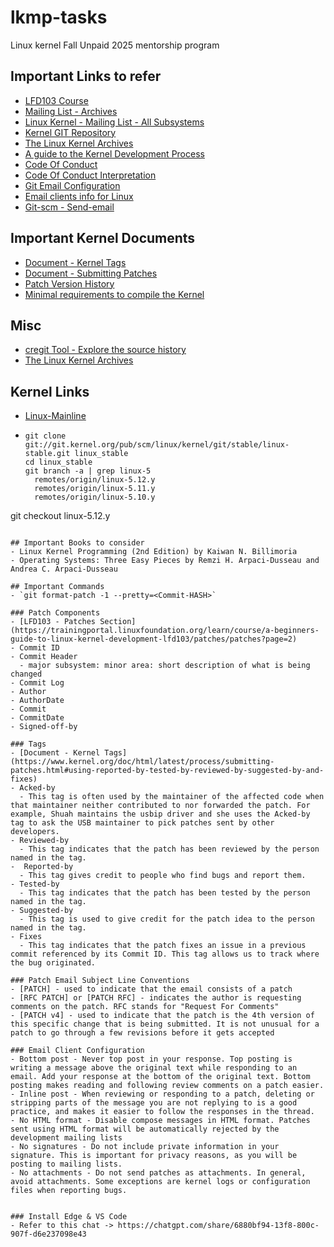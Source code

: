 # lkmp-tasks
Linux kernel Fall Unpaid 2025 mentorship program

## Important Links to refer
- [LFD103 Course](https://trainingportal.linuxfoundation.org/learn/course/a-beginners-guide-to-linux-kernel-development-lfd103)
- [Mailing List - Archives](https://lore.kernel.org/)
- [Linux Kernel - Mailing List - All Subsystems](https://subspace.kernel.org/vger.kernel.org.html)
- [Kernel GIT Repository](https://git.kernel.org/)
- [The Linux Kernel Archives](https://www.kernel.org/category/releases.html)
- [A guide to the Kernel Development Process](https://www.kernel.org/doc/html/latest/process/development-process.html)
- [Code Of Conduct](https://www.kernel.org/doc/html/latest/process/code-of-conduct.html)
- [Code Of Conduct Interpretation](https://www.kernel.org/doc/html/latest/process/code-of-conduct-interpretation.html)
- [Git Email Configuration](https://git-send-email.io/)
- [Email clients info for Linux](https://www.kernel.org/doc/html/latest/process/email-clients.html)
- [Git-scm - Send-email](https://git-scm.com/docs/git-send-email)
  
## Important Kernel Documents
- [Document - Kernel Tags](https://www.kernel.org/doc/html/latest/process/submitting-patches.html#using-reported-by-tested-by-reviewed-by-suggested-by-and-fixes)
- [Document - Submitting Patches](https://www.kernel.org/doc/html/latest/process/submitting-patches.html#sign-your-work-the-developer-s-certificate-of-origin)
- [Patch Version History](https://patchwork.kernel.org/patch/11163415/)
- [Minimal requirements to compile the Kernel](https://www.kernel.org/doc/html/latest/process/changes.html)

## Misc
- [cregit Tool - Explore the source history](https://github.com/cregit/cregit)
- [The Linux Kernel Archives](https://www.kernel.org/)

## Kernel Links
- [Linux-Mainline](https://git.kernel.org/pub/scm/linux/kernel/git/torvalds/linux.git/)
- ```shell
  git clone git://git.kernel.org/pub/scm/linux/kernel/git/stable/linux-stable.git linux_stable
  cd linux_stable
  git branch -a | grep linux-5
    remotes/origin/linux-5.12.y
    remotes/origin/linux-5.11.y
    remotes/origin/linux-5.10.y

​git checkout linux-5.12.y
```

## Important Books to consider
- Linux Kernel Programming (2nd Edition) by Kaiwan N. Billimoria
- Operating Systems: Three Easy Pieces by Remzi H. Arpaci-Dusseau and Andrea C. Arpaci-Dusseau

## Important Commands
- `git format-patch -1 --pretty=<Commit-HASH>`

### Patch Components
- [LFD103 - Patches Section](https://trainingportal.linuxfoundation.org/learn/course/a-beginners-guide-to-linux-kernel-development-lfd103/patches/patches?page=2)
- Commit ID
- Commit Header
  - major subsystem: minor area: short description of what is being changed
- Commit Log
- Author
- AuthorDate
- Commit
- CommitDate
- Signed-off-by

### Tags
- [Document - Kernel Tags](https://www.kernel.org/doc/html/latest/process/submitting-patches.html#using-reported-by-tested-by-reviewed-by-suggested-by-and-fixes)
- Acked-by
  - This tag is often used by the maintainer of the affected code when that maintainer neither contributed to nor forwarded the patch. For example, Shuah maintains the usbip driver and she uses the Acked-by tag to ask the USB maintainer to pick patches sent by other developers.
- Reviewed-by
  - This tag indicates that the patch has been reviewed by the person named in the tag.
-  Reported-by
  - This tag gives credit to people who find bugs and report them.
- Tested-by
  - This tag indicates that the patch has been tested by the person named in the tag.
- Suggested-by
  - This tag is used to give credit for the patch idea to the person named in the tag.
- Fixes
  - This tag indicates that the patch fixes an issue in a previous commit referenced by its Commit ID. This tag allows us to track where the bug originated.

### Patch Email Subject Line Conventions
- [PATCH] - used to indicate that the email consists of a patch
- [RFC PATCH] or [PATCH RFC] - indicates the author is requesting comments on the patch. RFC stands for "Request For Comments"
- [PATCH v4] - used to indicate that the patch is the 4th version of this specific change that is being submitted. It is not unusual for a patch to go through a few revisions before it gets accepted

### Email Client Configuration
- Bottom post - Never top post in your response. Top posting is writing a message above the original text while responding to an email. Add your response at the bottom of the original text. Bottom posting makes reading and following review comments on a patch easier.
- Inline post - When reviewing or responding to a patch, deleting or stripping parts of the message you are not replying to is a good practice, and makes it easier to follow the responses in the thread.
- No HTML format - Disable compose messages in HTML format. Patches sent using HTML format will be automatically rejected by the development mailing lists
- No signatures - Do not include private information in your signature. This is important for privacy reasons, as you will be posting to mailing lists.
- No attachments - Do not send patches as attachments. In general, avoid attachments. Some exceptions are kernel logs or configuration files when reporting bugs.


### Install Edge & VS Code
- Refer to this chat -> https://chatgpt.com/share/6880bf94-13f8-800c-907f-d6e237098e43
